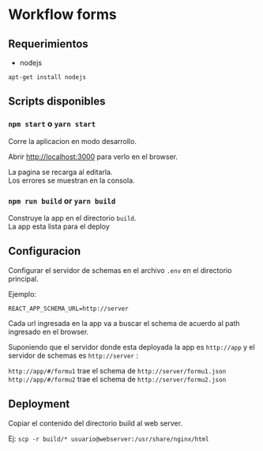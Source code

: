 # Workflow forms

## Requerimientos

* nodejs

`apt-get install nodejs`

## Scripts disponibles

### `npm start` o `yarn start` 

Corre la aplicacion en modo desarrollo.<br>

Abrir [http://localhost:3000](http://localhost:3000)  para verlo en el browser.

La pagina se recarga al editarla.<br>
Los errores se muestran en la consola.

### `npm run build` or `yarn build` 

Construye la app en el directorio `build`.<br>
La app esta lista para el deploy

## Configuracion

Configurar el servidor de schemas en el archivo `.env` en el directorio principal.

Ejemplo:
```
REACT_APP_SCHEMA_URL=http://server
```

Cada url ingresada en la app va a buscar el schema de acuerdo al path ingresado en el browser.

Suponiendo que el servidor donde esta deployada la app es `http://app` y el servidor de schemas es `http://server` :

`http://app/#/formu1` trae el schema de `http://server/formu1.json`<br>
`http://app/#/formu2` trae el schema de `http://server/formu2.json`<br>


## Deployment

Copiar el contenido del directorio build al web server.

Ej: `scp -r build/* usuario@webserver:/usr/share/nginx/html`

